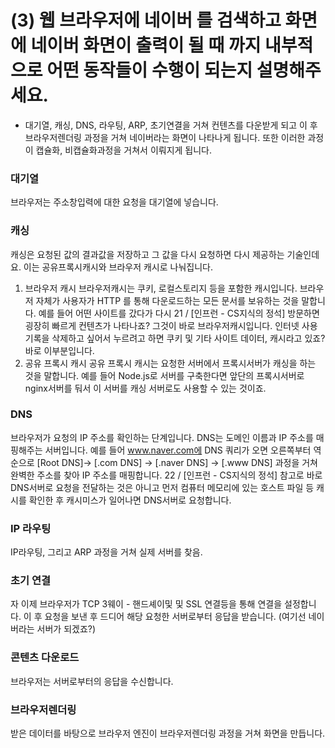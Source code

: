 
# (3) 웹 브라우저에 네이버 를 검색하고 화면에 네이버 화면이 출력이 될 때 까지 내부적으로 어떤 동작들이 수행이 되는지 설명해주세요.
- 대기열, 캐싱, DNS, 라우팅, ARP, 초기연결을 거쳐 컨텐츠를 다운받게 되고 이 후 브라우저렌더링 과정을 거쳐 네이버라는 화면이 나타나게 됩니다. 또한 이러한 과정이 캡슐화, 비캡슐화과정을 거쳐서 이뤄지게 됩니다.

### 대기열
브라우저는 주소창입력에 대한 요청을 대기열에 넣습니다.
### 캐싱
캐싱은 요청된 값의 결과값을 저장하고 그 값을 다시 요청하면 다시 제공하는 기술인데요. 이는
공유프록시캐시와 브라우저 캐시로 나눠집니다.
1. 브라우저 캐시
브라우저캐시는 쿠키, 로컬스토리지 등을 포함한 캐시입니다. 브라우저 자체가 사용자가 HTTP 를
통해 다운로드하는 모든 문서를 보유하는 것을 말합니다. 예를 들어 어떤 사이트를 갔다가 다시
21 / [인프런 - CS지식의 정석]
방문하면 굉장히 빠르게 컨텐츠가 나타나죠? 그것이 바로 브라우저캐시입니다. 인터넷 사용기록을
삭제하고 싶어서 누르려고 하면 쿠키 및 기타 사이트 데이터, 캐시라고 있죠? 바로 이부분입니다.
2. 공유 프록시 캐시
공유 프록시 캐시는 요청한 서버에서 프록시서버가 캐싱을 하는 것을 말합니다. 예를 들어 Node.js로
서버를 구축한다면 앞단의 프록시서버로 nginx서버를 둬서 이 서버를 캐싱 서버로도 사용할 수 있는
것이죠.
### DNS
브라우저가 요청의 IP 주소를 확인하는 단계입니다.
DNS는 도메인 이름과 IP 주소를 매핑해주는 서버입니다. 예를 들어 www.naver.com에 DNS 쿼리가
오면 오른쪽부터 역순으로 [Root DNS]→ [.com DNS] → [.naver DNS] → [.www DNS] 과정을
거쳐 완벽한 주소를 찾아 IP 주소를 매핑합니다.
22 / [인프런 - CS지식의 정석]
참고로 바로 DNS서버로 요청을 전달하는 것은 아니고 먼저 컴퓨터 메모리에 있는 호스트 파일 등
캐시를 확인한 후 캐시미스가 일어나면 DNS서버로 요청합니다.
### IP 라우팅
IP라우팅, 그리고 ARP 과정을 거쳐 실제 서버를 찾음.
### 초기 연결
자 이제 브라우저가 TCP 3웨이 - 핸드셰이및 및 SSL 연결등을 통해 연결을 설정합니다. 이 후 요청을
보낸 후 드디어 해당 요청한 서버로부터 응답을 받습니다. (여기선 네이버라는 서버가 되겠죠?)
### 콘텐츠 다운로드
브라우저는 서버로부터의 응답을 수신합니다.
### 브라우저렌더링
받은 데이터를 바탕으로 브라우저 엔진이 브라우저렌더링 과정을 거쳐 화면을 만듭니다.
